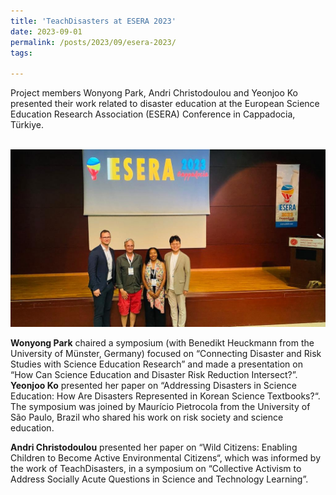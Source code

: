 ```yaml
---
title: 'TeachDisasters at ESERA 2023'
date: 2023-09-01
permalink: /posts/2023/09/esera-2023/
tags:

---
```

Project members Wonyong Park, Andri Christodoulou and Yeonjoo Ko presented their work related to disaster education at the European Science Education Research Association (ESERA) Conference in Cappadocia, Türkiye. <br/><br/>

<img src='/images/esera2023.jpg'>

**Wonyong Park** chaired a symposium (with Benedikt Heuckmann from the University of Münster, Germany) focused on “Connecting Disaster and Risk Studies with Science Education Research” and made a presentation on “How Can Science Education and Disaster Risk Reduction Intersect?”. **Yeonjoo Ko** presented her paper on “Addressing Disasters in Science Education: How Are Disasters Represented in Korean Science Textbooks?“. The symposium was joined by Maurício Pietrocola from the University of São Paulo, Brazil who shared his work on risk society and science education.

**Andri Christodoulou** presented her paper on “Wild Citizens: Enabling Children to Become Active Environmental Citizens“, which was informed by the work of TeachDisasters, in a symposium on “Collective Activism to Address Socially Acute Questions in Science and Technology Learning”.
